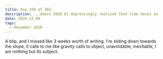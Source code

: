 ```yaml
---
title: Day 339 of 365.
description: ...where 2020 Al depressingly realized that time moves on.
date: 2020-12-04
tags:
  - December 2020
---
```


A blip, and I missed like 3 weeks worth of writing. I'm sliding down towards the slope, it calls to me like gravity calls to object, unavoidable, inevitable, I am nothing but its subject.